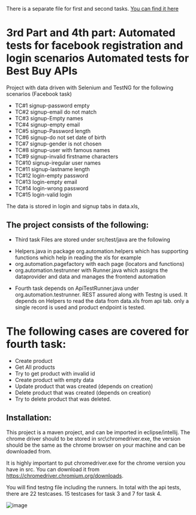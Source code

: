 There is a separate file for first and second tasks. [You can find it here](../Task1And2.md)

3rd Part and 4th part: Automated tests for facebook registration and login scenarios Automated tests for Best Buy APIs
=================

Project with data driven with Selenium and TestNG for the following scenarios (Facebook task)

* TC#1 signup-password empty
* TC#2 signup-email do not match
* TC#3 signup-Empty names
* TC#4 signup-empty email
* TC#5 signup-Password length
* TC#6 signup-do not set date of birth
* TC#7 signup-gender is not chosen
* TC#8 signup-user with famous names
* TC#9 signup-invalid firstname characters
* TC#10 signup-iregular user names
* TC#11 signup-lastname length
* TC#12 login-empty password
* TC#13 login-empty email
* TC#14 login-wrong password
* TC#15 login-valid login

The data is stored in login and signup tabs in data.xls,

The project consists of the following:
--------------------------------------
* Third task Files are stored under src/test/java are the following
<ul>
	<li>Helpers.java in package org.automation.helpers which has supporting functions which help in reading the xls for example</li>
	<li>org.automation.pagefactory with each page (locators and functions)</li>
	<li>org.automation.testrunner with Runner.java which assigns the dataprovider and data and manages the frontend automation</li>
</ul>

* Fourth task depends on ApiTestRunner.java under org.automation.testrunner. REST assured along with Testng is used. It depends on Helpers to read the data from data.xls from api tab. only a single record is used and product endpoint is tested.

The following cases are covered for fourth task:
================================================
* Create product
* Get All products
* Try to get product with invalid id
* Create product with empty data
* Update product that was created (depends on creation)
* Delete product that was created (depends on creation)
* Try to delete product that was deleted.


Installation:
--------------
This project is a maven project, and can be imported in eclipse/intellij. The chrome driver should to be stored in src\chromedriver.exe, the version should be the same as the chrome browser on your machine and can be downloaded from.

It is highly important to put chromedriver.exe for the chrome version you have in src\. You can download it from https://chromedriver.chromium.org/downloads.

You will find testng file including the runners. In total with the api tests, there are 22 testcases. 15 testcases for task 3 and 7 for task 4.

![image](https://user-images.githubusercontent.com/32613878/116465151-21fc0c00-a86d-11eb-877c-6c7cb1dfa897.png)
